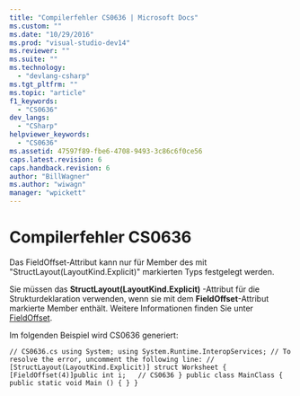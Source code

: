 ```yaml
---
title: "Compilerfehler CS0636 | Microsoft Docs"
ms.custom: ""
ms.date: "10/29/2016"
ms.prod: "visual-studio-dev14"
ms.reviewer: ""
ms.suite: ""
ms.technology: 
  - "devlang-csharp"
ms.tgt_pltfrm: ""
ms.topic: "article"
f1_keywords: 
  - "CS0636"
dev_langs: 
  - "CSharp"
helpviewer_keywords: 
  - "CS0636"
ms.assetid: 47597f89-fbe6-4708-9493-3c86c6f0ce56
caps.latest.revision: 6
caps.handback.revision: 6
author: "BillWagner"
ms.author: "wiwagn"
manager: "wpickett"
---
```

# Compilerfehler CS0636
Das FieldOffset\-Attribut kann nur für Member des mit "StructLayout\(LayoutKind.Explicit\)" markierten Typs festgelegt werden.  
  
 Sie müssen das **StructLayout\(LayoutKind.Explicit\)** \-Attribut für die Strukturdeklaration verwenden, wenn sie mit dem **FieldOffset**\-Attribut markierte  Member enthält. Weitere Informationen finden Sie unter [FieldOffset](frlrfsystemruntimeinteropservicesfieldoffsetattributeclasstopic).  
  
 Im folgenden Beispiel wird CS0636 generiert:  
  
```  
// CS0636.cs using System; using System.Runtime.InteropServices; // To resolve the error, uncomment the following line: // [StructLayout(LayoutKind.Explicit)] struct Worksheet { [FieldOffset(4)]public int i;   // CS0636 } public class MainClass { public static void Main () { } }  
```
